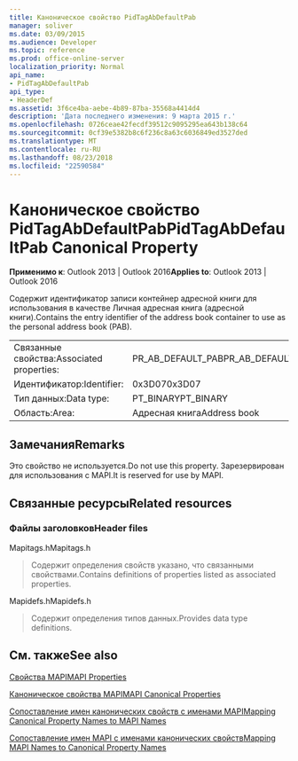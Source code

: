 ```yaml
---
title: Каноническое свойство PidTagAbDefaultPab
manager: soliver
ms.date: 03/09/2015
ms.audience: Developer
ms.topic: reference
ms.prod: office-online-server
localization_priority: Normal
api_name:
- PidTagAbDefaultPab
api_type:
- HeaderDef
ms.assetid: 3f6ce4ba-aebe-4b89-87ba-35568a4414d4
description: 'Дата последнего изменения: 9 марта 2015 г.'
ms.openlocfilehash: 0726ceae42fecdf39512c9095295ea643b138c64
ms.sourcegitcommit: 0cf39e5382b8c6f236c8a63c6036849ed3527ded
ms.translationtype: MT
ms.contentlocale: ru-RU
ms.lasthandoff: 08/23/2018
ms.locfileid: "22590584"
---
```

# <a name="pidtagabdefaultpab-canonical-property"></a><span data-ttu-id="0fd57-103">Каноническое свойство PidTagAbDefaultPab</span><span class="sxs-lookup"><span data-stu-id="0fd57-103">PidTagAbDefaultPab Canonical Property</span></span>

  
  
<span data-ttu-id="0fd57-104">**Применимо к**: Outlook 2013 | Outlook 2016</span><span class="sxs-lookup"><span data-stu-id="0fd57-104">**Applies to**: Outlook 2013 | Outlook 2016</span></span> 
  
<span data-ttu-id="0fd57-105">Содержит идентификатор записи контейнер адресной книги для использования в качестве Личная адресная книга (адресной книги).</span><span class="sxs-lookup"><span data-stu-id="0fd57-105">Contains the entry identifier of the address book container to use as the personal address book (PAB).</span></span> 
  
|||
|:-----|:-----|
|<span data-ttu-id="0fd57-106">Связанные свойства:</span><span class="sxs-lookup"><span data-stu-id="0fd57-106">Associated properties:</span></span>  <br/> |<span data-ttu-id="0fd57-107">PR_AB_DEFAULT_PAB</span><span class="sxs-lookup"><span data-stu-id="0fd57-107">PR_AB_DEFAULT_PAB</span></span>  <br/> |
|<span data-ttu-id="0fd57-108">Идентификатор:</span><span class="sxs-lookup"><span data-stu-id="0fd57-108">Identifier:</span></span>  <br/> |<span data-ttu-id="0fd57-109">0x3D07</span><span class="sxs-lookup"><span data-stu-id="0fd57-109">0x3D07</span></span>  <br/> |
|<span data-ttu-id="0fd57-110">Тип данных:</span><span class="sxs-lookup"><span data-stu-id="0fd57-110">Data type:</span></span>  <br/> |<span data-ttu-id="0fd57-111">PT_BINARY</span><span class="sxs-lookup"><span data-stu-id="0fd57-111">PT_BINARY</span></span>  <br/> |
|<span data-ttu-id="0fd57-112">Область:</span><span class="sxs-lookup"><span data-stu-id="0fd57-112">Area:</span></span>  <br/> |<span data-ttu-id="0fd57-113">Адресная книга</span><span class="sxs-lookup"><span data-stu-id="0fd57-113">Address book</span></span>  <br/> |
   
## <a name="remarks"></a><span data-ttu-id="0fd57-114">Замечания</span><span class="sxs-lookup"><span data-stu-id="0fd57-114">Remarks</span></span>

<span data-ttu-id="0fd57-115">Это свойство не используется.</span><span class="sxs-lookup"><span data-stu-id="0fd57-115">Do not use this property.</span></span> <span data-ttu-id="0fd57-116">Зарезервирован для использования с MAPI.</span><span class="sxs-lookup"><span data-stu-id="0fd57-116">It is reserved for use by MAPI.</span></span>
  
## <a name="related-resources"></a><span data-ttu-id="0fd57-117">Связанные ресурсы</span><span class="sxs-lookup"><span data-stu-id="0fd57-117">Related resources</span></span>

### <a name="header-files"></a><span data-ttu-id="0fd57-118">Файлы заголовков</span><span class="sxs-lookup"><span data-stu-id="0fd57-118">Header files</span></span>

<span data-ttu-id="0fd57-119">Mapitags.h</span><span class="sxs-lookup"><span data-stu-id="0fd57-119">Mapitags.h</span></span>
  
> <span data-ttu-id="0fd57-120">Содержит определения свойств указано, что связанными свойствами.</span><span class="sxs-lookup"><span data-stu-id="0fd57-120">Contains definitions of properties listed as associated properties.</span></span>
    
<span data-ttu-id="0fd57-121">Mapidefs.h</span><span class="sxs-lookup"><span data-stu-id="0fd57-121">Mapidefs.h</span></span>
  
> <span data-ttu-id="0fd57-122">Содержит определения типов данных.</span><span class="sxs-lookup"><span data-stu-id="0fd57-122">Provides data type definitions.</span></span>
    
## <a name="see-also"></a><span data-ttu-id="0fd57-123">См. также</span><span class="sxs-lookup"><span data-stu-id="0fd57-123">See also</span></span>



[<span data-ttu-id="0fd57-124">Свойства MAPI</span><span class="sxs-lookup"><span data-stu-id="0fd57-124">MAPI Properties</span></span>](mapi-properties.md)
  
[<span data-ttu-id="0fd57-125">Каноническое свойства MAPI</span><span class="sxs-lookup"><span data-stu-id="0fd57-125">MAPI Canonical Properties</span></span>](mapi-canonical-properties.md)
  
[<span data-ttu-id="0fd57-126">Сопоставление имен канонических свойств с именами MAPI</span><span class="sxs-lookup"><span data-stu-id="0fd57-126">Mapping Canonical Property Names to MAPI Names</span></span>](mapping-canonical-property-names-to-mapi-names.md)
  
[<span data-ttu-id="0fd57-127">Сопоставление имен MAPI с именами канонических свойств</span><span class="sxs-lookup"><span data-stu-id="0fd57-127">Mapping MAPI Names to Canonical Property Names</span></span>](mapping-mapi-names-to-canonical-property-names.md)

